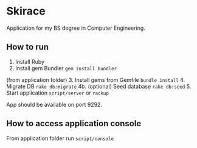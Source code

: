 Skirace
=======

Application for my BS degree in Computer Engineering.

How to run
----------

1. Install Ruby
2. Install gem Bundler ``gem install bundler``

(from application folder)
3. Install gems from Gemfile ``bundle install``
4. Migrate DB ``rake db:migrate``
4b. (optional) Seed database ``rake db:seed``
5. Start application ``script/server`` or ``rackup``

App should be available on port 9292.


How to access application console
---------------------------------

From application folder run ``script/console``